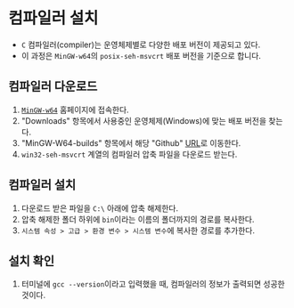# 컴파일러 설치

- `C` 컴파일러(compiler)는 운영체제별로 다양한 배포 버전이 제공되고 있다.
- 이 과정은 `MinGW-w64`의 `posix-seh-msvcrt` 배포 버전을 기준으로 합니다.

## 컴파일러 다운로드

1. [`MinGW-w64`](https://www.mingw-w64.org/) 홈페이지에 접속한다.
2. "Downloads" 항목에서 사용중인 운영체제(Windows)에 맞는 배포 버전을 찾는다.
3. "MinGW-W64-builds" 항목에서 해당 "Github" [URL](https://github.com/niXman/mingw-builds-binaries/releases)로 이동한다.
4. `win32-seh-msvcrt` 계열의 컴파일러 압축 파일을 다운로드 받는다.

## 컴파일러 설치

1. 다운로드 받은 파일을 `C:\` 아래에 압축 해제한다.
2. 압축 해제한 폴더 하위에 `bin`이라는 이름의 폴더까지의 경로를 복사한다.
3. `시스템 속성 > 고급 > 환경 변수 > 시스템 변수`에 복사한 경로를 추가한다.

## 설치 확인

1. 터미널에 `gcc --version`이라고 입력했을 때, 컴파일러의 정보가 출력되면 성공한 것이다.
